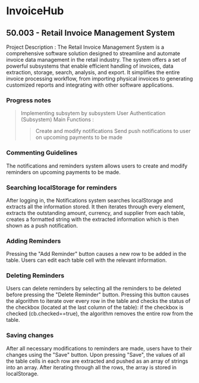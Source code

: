 # InvoiceHub
## 50.003 - Retail Invoice Management System 

Project Description : 
The Retail Invoice Management System is a comprehensive software solution designed to streamline and automate invoice data management in the retail industry. The system offers a set of powerful subsystems that enable efficient handling of invoices, data extraction, storage, search, analysis, and export. It simplifies the entire invoice processing workflow, from importing physical invoices to generating customized reports and integrating with other software applications.


### Progress notes

> Implementing subsytem by subsystem 
> User Authentication (Subsystem)
>Main Functions :
>> Create and modify notifications
>> Send push notifications to user on upcoming payments to be made



### Commenting Guidelines 

The notifications and reminders system allows users to create and modify reminders on upcoming payments to be made. 

### Searching localStorage for reminders

After logging in, the Notifications system searches localStorage and extracts all the information stored. It then iterates through every element, extracts the outstanding amount, currency, and supplier from each table, creates a formatted string with the extracted information which is then shown as a push notification. 

### Adding Reminders
Pressing the "Add Reminder" button causes a new row to be added in the table. Users can edit each table cell with the relevant information. 

### Deleting Reminders
Users can delete reminders by selecting all the reminders to be deleted before pressing the "Delete Reminder" button. Pressing this button causes the algorithm to iterate over every row in the table and checks the status of the checkbox (located at the last column of the table): if the checkbox is checked (cb.checked==true), the algorithm removes the entire row from the table.

### Saving changes
After all necessary modifications to reminders are made, users have to their changes using the "Save" button. Upon pressing "Save", the values of all the table cells in each row are extracted and pushed as an array of strings into an array. After iterating through all the rows, the array is stored in localStorage.  
